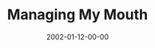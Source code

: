 ---
layout: message
category: message
series: "New Year, New Me"
title: "Managing My Mouth "
date: 2002-01-12-00-00
message_id: 299
---